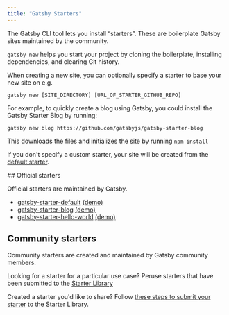 ```yaml
---
title: "Gatsby Starters"
---
```


The Gatsby CLI tool lets you install “starters”. These are boilerplate Gatsby sites maintained by the community.

`gatsby new` helps you start your project by cloning the boilerplate, installing dependencies, and clearing Git history.

When creating a new site, you can optionally specify a starter to base your new site on e.g.

`gatsby new [SITE_DIRECTORY] [URL_OF_STARTER_GITHUB_REPO]`

For example, to quickly create a blog using Gatsby, you could install the Gatsby Starter Blog by running:

`gatsby new blog https://github.com/gatsbyjs/gatsby-starter-blog`

This downloads the files and initializes the site by running `npm install`

If you don't specify a custom starter, your site will be created from the [default starter](https://github.com/gatsbyjs/gatsby-starter-default).

## Official starters

Official starters are maintained by Gatsby.

- [gatsby-starter-default](https://github.com/gatsbyjs/gatsby-starter-default)
  [(demo)](https://gatsby-starter-default-demo.netlify.com/)
- [gatsby-starter-blog](https://github.com/gatsbyjs/gatsby-starter-blog)
  [(demo)](https://gatsby-starter-blog-demo.netlify.com/)
- [gatsby-starter-hello-world](https://github.com/gatsbyjs/gatsby-starter-hello-world)
  [(demo)](https://gatsby-starter-hello-world-demo.netlify.com/)

## Community starters

Community starters are created and maintained by Gatsby community members.

Looking for a starter for a particular use case? Peruse starters that have been submitted to the [Starter Library](/starters/)

Created a starter you'd like to share? Follow [these steps to submit your starter](/contributing/submit-to-starter-library/) to the Starter Library.
